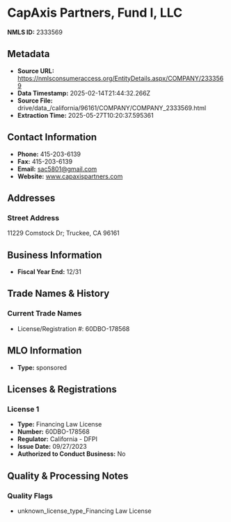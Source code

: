 # CapAxis Partners, Fund I, LLC

**NMLS ID:** 2333569

## Metadata
- **Source URL:** https://nmlsconsumeraccess.org/EntityDetails.aspx/COMPANY/2333569
- **Data Timestamp:** 2025-02-14T21:44:32.266Z
- **Source File:** drive/data_/california/96161/COMPANY/COMPANY_2333569.html
- **Extraction Time:** 2025-05-27T10:20:37.595361

## Contact Information
- **Phone:** 415-203-6139
- **Fax:** 415-203-6139
- **Email:** sac5801@gmail.com
- **Website:** www.capaxispartners.com

## Addresses
### Street Address
11229 Comstock Dr; Truckee, CA 96161

## Business Information
- **Fiscal Year End:** 12/31

## Trade Names & History
### Current Trade Names
- License/Registration #: 60DBO-178568

## MLO Information
- **Type:** sponsored

## Licenses & Registrations

### License 1
- **Type:** Financing Law License
- **Number:** 60DBO-178568
- **Regulator:** California - DFPI
- **Issue Date:** 09/27/2023
- **Authorized to Conduct Business:** No

## Quality & Processing Notes
### Quality Flags
- unknown_license_type_Financing Law License

